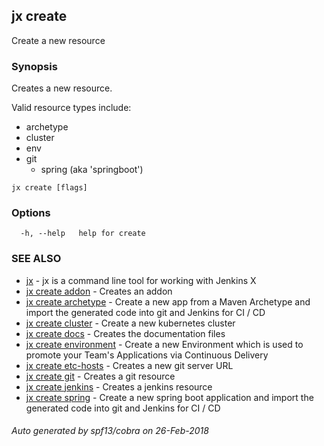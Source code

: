 ## jx create

Create a new resource

### Synopsis

Creates a new resource.
  
  Valid resource types include:
  
  * archetype  
  * cluster  
  * env  
  * git  
    * spring (aka 'springboot')

```
jx create [flags]
```

### Options

```
  -h, --help   help for create
```

### SEE ALSO

* [jx](jx.md)	 - jx is a command line tool for working with Jenkins X
* [jx create addon](jx_create_addon.md)	 - Creates an addon
* [jx create archetype](jx_create_archetype.md)	 - Create a new app from a Maven Archetype and import the generated code into git and Jenkins for CI / CD
* [jx create cluster](jx_create_cluster.md)	 - Create a new kubernetes cluster
* [jx create docs](jx_create_docs.md)	 - Creates the documentation files
* [jx create environment](jx_create_environment.md)	 - Create a new Environment which is used to promote your Team's Applications via Continuous Delivery
* [jx create etc-hosts](jx_create_etc-hosts.md)	 - Creates a new git server URL
* [jx create git](jx_create_git.md)	 - Creates a git resource
* [jx create jenkins](jx_create_jenkins.md)	 - Creates a jenkins resource
* [jx create spring](jx_create_spring.md)	 - Create a new spring boot application and import the generated code into git and Jenkins for CI / CD

###### Auto generated by spf13/cobra on 26-Feb-2018
